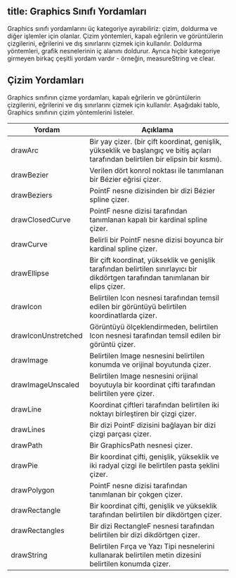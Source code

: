 title: Graphics Sınıfı Yordamları
---
Graphics sınıfı yordamlarını üç kategoriye ayırabiliriz: çizim, doldurma ve diğer işlemler için olanlar. Çizim yöntemleri, kapalı eğrilerin ve görüntülerin çizgilerini, eğrilerini ve dış sınırlarını çizmek için kullanılır. Doldurma yöntemleri, grafik nesnelerinin iç alanını doldurur. Ayrıca hiçbir kategoriye girmeyen birkaç çeşitli yordam vardır - örneğin, measureString ve clear.

## Çizim Yordamları
Graphics sınıfının çizme yordamları, kapalı eğrilerin ve görüntülerin çizgilerini, eğrilerini ve dış sınırlarını çizmek için kullanılır. Aşağıdaki tablo, Graphics sınıfının çizim yöntemlerini listeler.

| Yordam              | Açıklama                                                                                                                            |
| ------------------- | ----------------------------------------------------------------------------------------------------------------------------------- |
| drawArc             | Bir yay çizer. (bir çift koordinat, genişlik, yükseklik ve başlangıç ve bitiş açıları tarafından belirtilen bir elipsin bir kısmı). |
| drawBezier          | Verilen dört konrol noktası ile tanımlanan bir Bézier eğrisi çizer.                                                                 |
| drawBeziers         | PointF nesne dizisinden bir dizi Bézier spline çizer.                                                                               |
| drawClosedCurve     | PointF nesne dizisi tarafından tanımlanan kapalı bir kardinal spline çizer.                                                         |
| drawCurve           | Belirli bir PointF nesne dizisi boyunca bir kardinal spline çizer.                                                                  |
| drawEllipse         | Bir çift koordinat, yükseklik ve genişlik tarafından belirtilen sınırlayıcı bir dikdörtgen tarafından tanımlanan bir elips çizer.   |
| drawIcon            | Belirtilen Icon nesnesi tarafından temsil edilen bir görüntüyü belirtilen koordinatlarda çizer.                                     |
| drawIconUnstretched | Görüntüyü ölçeklendirmeden, belirtilen Icon nesnesi tarafından temsil edilen bir görüntü çizer.                                     |
| drawImage           | Belirtilen Image nesnesini belirtilen konumda ve orijinal boyutunda çizer.                                                          |
| drawImageUnscaled   | Belirtilen Image nesnesini orijinal boyutuyla bir koordinat çifti tarafından belirtilen yere çizer.                                 |
| drawLine            | Koordinat çiftleri tarafından belirtilen iki noktayı birleştiren bir çizgi çizer.                                                   |
| drawLines           | Bir dizi PointF dizisini bağlayan bir dizi çizgi parçası çizer.                                                                     |
| drawPath            | Bir GraphicsPath nesnesi çizer.                                                                                                     |
| drawPie             | Bir koordinat çifti, genişlik, yükseklik ve iki radyal çizgi ile belirtilen pasta şeklini çizer.                                    |
| drawPolygon         | PointF nesne dizisi tarafından tanımlanan bir çokgen çizer.                                                                         |
| drawRectangle       | Bir koordinat çifti, genişlik ve yükseklik tarafından belirtilen bir dikdörtgen çizer.                                              |
| drawRectangles      | Bir dizi RectangleF nesnesi tarafından belirtilen bir dizi dikdörtgen çizer.                                                        |
| drawString          | Belirtilen Fırça ve Yazı Tipi nesnelerini kullanarak belirtilen metin dizesini belirtilen konumda çizer.                            |


